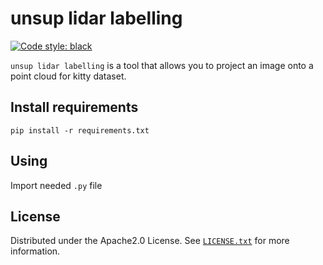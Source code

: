 # unsup lidar labelling

[![Code style: black](https://img.shields.io/badge/code%20style-black-000000.svg)](https://github.com/prime-slam/unsup-lidar-labelling)

```unsup lidar labelling``` is a tool that allows you to project an image onto a point cloud for kitty dataset.

## Install requirements
```pip install -r requirements.txt```

## Using
Import needed ```.py``` file

## License
Distributed under the Apache2.0 License. See [`LICENSE.txt`](https://github.com/prime-slam/unsup-lidar-labelling/blob/main/LICENSE) for more information.
